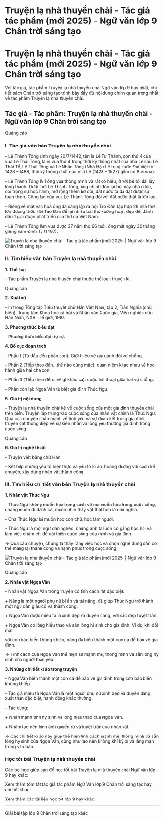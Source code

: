 # Truyện lạ nhà thuyền chài - Tác giả tác phẩm (mới 2025) - Ngữ văn lớp 9 Chân trời sáng tạo

# Truyện lạ nhà thuyền chài - Tác giả tác phẩm (mới 2025) - Ngữ văn lớp 9 Chân trời sáng tạo

Với tác giả, tác phẩm Truyện lạ nhà thuyền chài Ngữ văn lớp 9 hay nhất, chi tiết sách Chân trời sáng tạo trình bày đầy đủ nội dung chính quan trọng nhất về tác phẩm Truyện lạ nhà thuyền chài.

## Tác giả - Tác phẩm: Truyện lạ nhà thuyền chài - Ngữ văn lớp 9 Chân trời sáng tạo

Quảng cáo

### **I. Tác giả văn bản Truyện lạ nhà thuyền chài**

\- Lê Thánh Tông sinh ngày 20/7/1442, tên là Lê Tư Thành, con thứ 4 của vua Lê Thái Tông, là vị vua thứ 4 trong thời kỳ thống nhất của nhà Lê sau Lê Thái Tổ, Lê Thái Tông và Lê Nhân Tông (Nhà Hậu Lê trị vị nước Đại Việt từ 1428 – 1488, thời kỳ thống nhất của nhà Lê (1428 – 1527) gồm có 8 vị vua).

\- Lê Thánh Tông là 1 ông vua thông minh và rất có hiếu, ở với bề tôi đãi lấy lòng thành. Dưới thời Lê Thánh Tông, ông chỉnh đốn lại bộ máy nhà nước, coi trọng sự học hành, mở rộng thêm bờ cõi, đất nước ta đã đạt được sự toàn thịnh. Công lao của vua Lê Thánh Tông đối với đất nước thật là lớn lao.

\- Riêng về mặt văn hoá ông đã sáng lập ra hội Tao Đàn tập hợp 28 nhà thơ lớn đương thời. Hội Tao Đàn để lại nhiều bài thơ xướng hoạ , đẹp đẽ, đánh dấu 1 giai đoạn phát triển của thơ ca Việt Nam.

\- Lê Thánh Tông làm vua được 37 năm thọ 66 tuổi. ông mất ngày 30 tháng giêng năm Đinh Tỵ (1497).

![Truyện lạ nhà thuyền chài - Tác giả tác phẩm \(mới 2025\) | Ngữ văn lớp 9 Chân trời sáng tạo](https://vietjack.com/soan-van-lop-9-ct/images/tac-gia-tac-pham-truyen-la-nha-thuyen-chai.PNG)

### **II. Tìm hiểu văn bản Truyện lạ nhà thuyền chài**

**1\. Thể loại**

\- Tác phẩm Truyện lạ nhà thuyền chài thuộc thể loại: truyện kí.

Quảng cáo

**2\. Xuất xứ**

\- In trong Tổng tập Tiểu thuyết chữ Hán Việt Nam, tập 2, Trần Nghĩa (chủ biên), Trung tâm Khoa học xã hội và Nhân văn Quốc gia, Viện nghiên cứu Hán Nôm, NXB Thế giới, 1997. 

**3\. Phương thức biểu đạt**

\- Phương thức biểu đạt: tự sự.

**4\. Bố cục đoạn trích**

\- Phần 1 (Từ đầu đến phần con): Giới thiệu về gia cảnh đôi vợ chồng.

\- Phần 2 (Tiếp theo đến…thế nào cũng mặc): quan niệm khác nhau về học hành giữa hai cha con.

\- Phần 3 (Tiếp theo đến…vẻ gì khác cả): cuộc hội thoại giữa hai vợ chồng.

\- Phần còn lại: Ngọa Vân từ biệt gia đình Thúc Ngư.

**5\. Giá trị nội dung**

\- Truyện lạ nhà thuyền chài kể về cuộc sống của một gia đình thuyền chài trên biển. Truyện tập trung vào cuộc sống của nhân vật chính là Thúc Ngư. Qua câu chuyện nhấn mạnh về tình yêu và sự đoàn kết trong gia đình, truyền đạt thông điệp về sự kiên nhẫn và lòng yêu thương gia đình trong cuộc sống.

Quảng cáo

**6\. Giá trị nghệ thuật**

\- Truyện viết bằng chữ Hán.

\- Kết hợp những yếu tố hiện thực và yếu tố kì ảo, hoang đường với cách kể chuyện, xây dựng nhân vật thành công.

### **III. Tìm hiểu chi tiết văn bản Truyện lạ nhà thuyền chài**

**1\. Nhân vật Thúc Ngư**

\- Thúc Ngư không muốn học trong sách vở mà muốn học trong cuộc sống, chàng muốn đi đánh cá, muốn nhìn thấy vật thật hơn là chữ nghĩa. 

\- Cha Thúc Ngư lại muốn học con chữ, học làm người.

\- Thúc Ngư là một ngư dân nghèo, nhưng anh ta luôn cố gắng học hỏi và làm việc chăm chỉ để cải thiện cuộc sống của mình và gia đình.

=> Qua câu chuyện, chúng ta thấy rằng việc học và chọn nghề đúng đắn có thể mang lại thành công và hạnh phúc trong cuộc sống.

![Truyện lạ nhà thuyền chài - Tác giả tác phẩm \(mới 2025\) | Ngữ văn lớp 9 Chân trời sáng tạo](https://vietjack.com/soan-van-lop-9-ct/images/tac-gia-tac-pham-truyen-la-nha-thuyen-chai-1.PNG)

Quảng cáo

**2\. Nhân vật Ngọa Vân**

\- Nhân vật Ngọa Vân trong truyện có tính cách rất đặc biệt:

\+ Nàng là một người phụ nữ bí ẩn và tài năng, đã giúp Thúc Ngư trở thành một ngư dân giàu có và thành công.

\+ Ngọa Vân được miêu tả là xinh đẹp và duyên dáng, với sắc đẹp tuyệt trần.

\+ Ngọa Vân có lòng hiếu thảo và sẵn lòng hi sinh cho gia đình. Ví dụ, khi đối mặt

với cơn bão biển khủng khiếp, nàng đã biến thành một con cá để bảo vệ gia đình.

=> Tính cách của Ngọa Vân thể hiện sự mạnh mẽ, thông minh và sẵn lòng hy sinh cho người thân yêu.

**3\. Những chi tiết kì ảo trong truyện**

\- Ngọa Vân biến thành một con cá để bảo vệ gia đình trong cơn bão biển khủng khiếp.

\- Tác giả miêu tả Ngọa Vân là một người phụ nữ xinh đẹp và duyên dáng, xuất thân đặc biệt, hành động khác thường.

\- Tác dụng:

\+ Nhấn mạnh tính hy sinh và lòng hiếu thảo của Ngọa Vân.

\+ Nhằm tạo nên hình ảnh quyến rũ và tuyệt trần của nhân vật.

=> Các chi tiết kì ảo này giúp thể hiện tính cách mạnh mẽ, thông minh và sẵn lòng hy sinh của Ngọa Vân, cũng như tạo nên không khí kỳ bí và lãng mạn trong văn bản.

### **Học tốt bài Truyện lạ nhà thuyền chài**

Các bài học giúp bạn để học tốt bài Truyện lạ nhà thuyền chài Ngữ văn lớp 9 hay khác:

Xem thêm tóm tắt tác giả tác phẩm Ngữ Văn lớp 9 Chân trời sáng tạo hay, chi tiết khác:

Xem thêm các tài liệu học tốt lớp 9 hay khác:

* * *

Giải bài tập lớp 9 Chân trời sáng tạo khác
